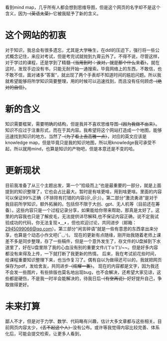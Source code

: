 看到mind map，几乎所有人都会想到思维导图，但是这个网页的名字却不是这个含义，因为~~（英语太菜）~~它被我赋予了新的含义。
# 这个网站的初衷
对于知识，我总会有很多遗忘，尤其是大学~~牲~~生，在ddl的压迫下，强行将一些公式概念记住，来应对考试，但是考完试就抛到九霄云外了。不得不说，尽管这样，对于学过的课程，还是学到了精髓~~（当用到时：诶对，就是那个什么来着）~~。就在这时，发现手边没有书，只能无耐开始一通搜索。毕竟网络上的东西，不敢信，也不敢不信，面对诸多”答案“，就出现了两个手表却不知道时间的尴尬问题。所以我就希望能够将所学知识简要整理，用的时候可以迅速找到，而且没有任何顾虑~~（绝对的自信）~~。
# 新的含义
知识需要框架，需要明确的结构，但是我并不喜欢思维导图~~（因为我做不出来）~~。知识不应过于注重形式，而在于其内容。我希望将这个网站打造成一个地图，能够迅速找到知识的地方。当然了~~（为了看上去高雅一点）~~，对应的英文应该是knowledge map，但是毕竟只是我的知识地图，所以用knowledge我可承受不起，所以就用mind，也算是知识的产物吧，但是本意还是不变的哈。
# 更新现状
目前我准备了从三个主题出发，第一个”拾级而上“也是最重要的一部分，就是上面提到的知识整理了，它也会占比最大。暂时是有啥更啥，用到啥更啥。里面的内容可以保证99%正确（不排除有打错的内容(＠\_＠;)）。第二部分“激流勇进”是对于我目前所学知识，额外拓展的。包括但不限于大创、gpt、无人机等（目前还在筹备）。这些内容只是一个过程记录分享，如果能给你带来帮助，那真是太好了。这里的内容我也只是了解皮毛，无法提供详尽解释,也不保证内容正确，说不定我试验成功的代码，你无法复现◑﹏◐，但也欢迎讨论，共同进步（邮箱： 2945099066@qq.com）。第三部分“闲言碎语”就是一些有意思的东西拿出来分享，也算是个动态小作文吧(‾◡◝)。
现在的更新有点随缘，刚开始我随着老师上课差不多是同步整理，存了一些稿件，但是一个意外发生了，存文件的U盘掉到下水道里了，好在U盘里除了我的心血没有别的重要文件/(ㄒoㄒ)/\~\~。但是好多内容都没有来得及上传，一下就打断了我更新的热情。
后来，我在考试前花些时间，给课程重要知识整理下来，也当作复习了。偶有自以为做得还可以的，我就把网页保存为pdf，发给舍友，共同进步~~（炫耀一番）~~。
现在的内容都是文字，因为我还不会发一些图片，有些排版也莫名地出现bug，也不会解决，还希望大家见谅，这些都是硬伤，不是我一时半会能解决的，待我日后~~（有空再说）~~好好提升自己，争取做得更好。
# 未来打算
鄙人不才，但是对于力学、数学、代码略有兴趣，估计大多文章都与这些相关。目前网页内容太少，~~（丢不起这个人）~~没有公布。或许等我觉得内容比较完善、体系化后，可能会提交检索，让更多人看到，